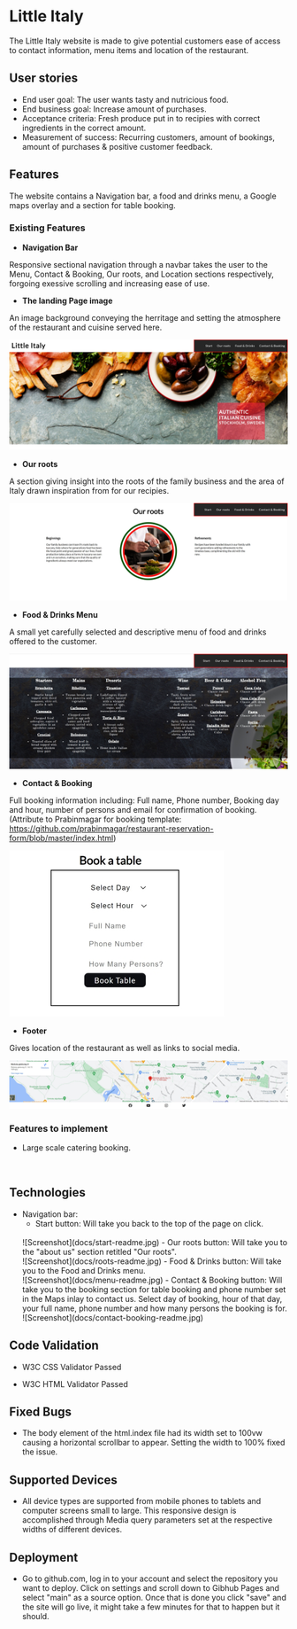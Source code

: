 # Little Italy

The Little Italy website is made to give potential customers ease of access to contact information, menu items and location of the restaurant.

## User stories

- End user goal: The user wants tasty and nutricious food.
- End business goal: Increase amount of purchases.
- Acceptance criteria: Fresh produce put in to recipies with correct ingredients in the correct amount.
- Measurement of success: Recurring customers, amount of bookings, amount of purchases & positive customer feedback.

## Features

The website contains a Navigation bar, a food and drinks menu, a Google maps overlay and a section for table booking.

### Existing Features

- __Navigation Bar__

Responsive sectional navigation through a navbar takes the user to the Menu, Contact & Booking, Our roots, and Location sections respectively, forgoing exessive scrolling and increasing ease of use.

- __The landing Page image__

An image background conveying the herritage and setting the atmosphere of the restaurant and cuisine served here.

![Screenshot](docs/hero-image-readme.jpg)

- __Our roots__

A section giving insight into the roots of the family business and the area of Italy drawn inspiration from for our recipies.

![Screenshot](docs/roots-readme.jpg)

- __Food & Drinks Menu__

A small yet carefully selected and descriptive menu of food and drinks offered to the customer.

![Screenshot](docs/menu-readme.jpg)

- __Contact & Booking__

Full booking information including: Full name, Phone number, Booking day and hour, number of persons and email for confirmation of booking.
(Attribute to Prabinmagar for booking template: https://github.com/prabinmagar/restaurant-reservation-form/blob/master/index.html)

![Screenshot](docs/booking-readme.jpg)

- __Footer__

Gives location of the restaurant as well as links to social media.

![Screenshot](docs/footer-readme.jpg)

### Features to implement

- Large scale catering booking.

<br>

## Technologies
- Navigation bar:
  - Start button: Will take you back to the top of the page on click.
  <br>
  ![Screenshot](docs/start-readme.jpg)
  - Our roots button: Will take you to the "about us" section retitled "Our roots".
  <br>
  ![Screenshot](docs/roots-readme.jpg)
  - Food & Drinks button: Will take you to the Food and Drinks menu.
  <br>
  ![Screenshot](docs/menu-readme.jpg)
  - Contact & Booking button: Will take you to the booking section for table booking and phone number set in the Maps inlay to contact us. Select day of booking, hour of that day, your full name, phone number and how many persons the booking is for.
  <br>
  ![Screenshot](docs/contact-booking-readme.jpg)
  <br>

## Code Validation
- W3C CSS Validator Passed

- W3C HTML Validator Passed

## Fixed Bugs
- The body element of the html.index file had its width set to 100vw causing a horizontal scrollbar to appear. Setting the width to 100% fixed the issue.

## Supported Devices
- All device types are supported from mobile phones to tablets and computer screens small to large. This responsive design is accomplished through Media query parameters set at the respective widths of different devices.

## Deployment
- Go to github.com, log in to your account and select the repository you want to deploy. Click on settings and scroll down to Gibhub Pages and select "main" as a source option. Once that is done you click "save" and the site will go live, it might take a few minutes for that to happen but it should.


  

